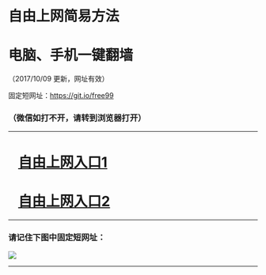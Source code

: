 ﻿# 自由上网简易方法

# 电脑、手机一键翻墙

（2017/10/09 更新，网址有效）

固定短网址：https://git.io/free99

### （微信如打不开，请转到浏览器打开）


***





# &nbsp;&nbsp; <a href="http://ft1054925081.fwq-tz-1001.info/fwqtz01.html?t=100900113486 " target="_blank">自由上网入口1</a>
# &nbsp;&nbsp; <a href="http://ft1159120228.fwq-tz-1002.info/fwqtz02.html?t=10090015054 " target="_blank">自由上网入口2</a>
***

### 请记住下图中固定短网址：

<img src="https://s3-us-west-2.amazonaws.com/fwq-1001/yjfq-20170905okok.png" /> 


***

